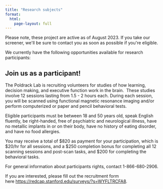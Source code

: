 ```yaml
---
title: "Research subjects"
format:
  html:
    page-layout: full
---
```


<p>Please note, these project are active as of August 2023. If you take our screener, we'll be sure to contact you as soon as possible if you're eligible.</p>

<p>We currently have the following opportunities available for research participants:</p>

<h2>Join us as a participant!</h2>

<p>The Poldrack Lab is recruiting volunteers for studies of how learning, decision making, and executive function work in the brain.&nbsp; These studies involve 12 sessions lasting from 1.5 - 2 hours each. During each session, you will be scanned using functional magnetic resonance imaging and/or perform computerized or paper and pencil behavioral tests.</p>

<p>Eligible participants must be between 18 and 50 years old, speak English fluently, be right-handed, free of psychiatric and neurological illness, have no metallic implants in or on their body, have no history of eating disorder, and have no food allergies.</p>

<p>You may receive a total of $820 as payment for your participation, which is $20/hr for all sessions, and a $250 completion bonus for completing all 12 scanning sessions and post-scan tasks, and $200 for completing the behavioral tasks.</p>

<p><span>For general information about participants rights, contact 1-866-680-2906.</span></p>

<p>If you are interested, please fill out the recruitment form here&nbsp;<a href="https://redcap.stanford.edu/surveys/?s=WYFLTRCFA8">https://redcap.stanford.edu/surveys/?s=WYFLTRCFA8</a>.</p>

